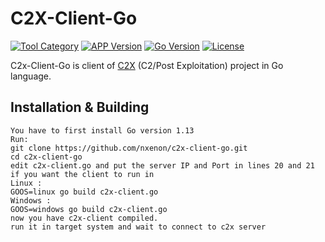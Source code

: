 # C2X-Client-Go

[![Tool Category](https://badgen.net/badge/Tool/C2%20Client/black)](https://github.com/nxenon/c2x-client-go)
[![APP Version](https://badgen.net/badge/Version/Beta/red)](https://github.com/nxenon/c2x-client-go)
[![Go Version](https://badgen.net/badge/Go/1.13/blue)](https://golang.org/doc/go1.13)
[![License](https://badgen.net/badge/License/GPLv2/purple)](https://github.com/nxenon/c2x-client-go/blob/master/LICENSE)

C2x-Client-Go is client of [C2X](https://github.com/nxenon/c2x) (C2/Post Exploitation) project in Go language.

Installation & Building
----
    You have to first install Go version 1.13
    Run:
    git clone https://github.com/nxenon/c2x-client-go.git
    cd c2x-client-go
    edit c2x-client.go and put the server IP and Port in lines 20 and 21
    if you want the client to run in
    Linux :
    GOOS=linux go build c2x-client.go
    Windows :
    GOOS=windows go build c2x-client.go
    now you have c2x-client compiled.
    run it in target system and wait to connect to c2x server

